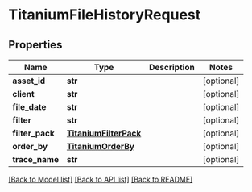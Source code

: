 # TitaniumFileHistoryRequest


## Properties
Name | Type | Description | Notes
------------ | ------------- | ------------- | -------------
**asset_id** | **str** |  | [optional] 
**client** | **str** |  | [optional] 
**file_date** | **str** |  | [optional] 
**filter** | **str** |  | [optional] 
**filter_pack** | [**TitaniumFilterPack**](TitaniumFilterPack.md) |  | [optional] 
**order_by** | [**TitaniumOrderBy**](TitaniumOrderBy.md) |  | [optional] 
**trace_name** | **str** |  | [optional] 

[[Back to Model list]](../README.md#documentation-for-models) [[Back to API list]](../README.md#documentation-for-api-endpoints) [[Back to README]](../README.md)


